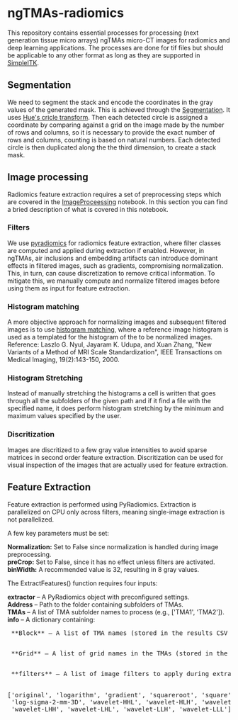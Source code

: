 # ngTMAs-radiomics
This repository contains essential processes for processing (next generation tissue micro arrays) ngTMAs micro-CT images for radiomics and deep learning applications. The processes are done for tif files but should be applicable to any other format as long as they are supported in [SimpleITK](https://pypi.org/project/SimpleITK/).

## Segmentation

We need to segment the stack and encode the coordinates in the gray values of the generated mask. This is achieved through the [Segmentation](https://github.com/kiataj/ngTMAs-radiomics/blob/main/Segmentation.ipynb). It uses [Hue's cricle transform](https://docs.opencv.org/3.4/d4/d70/tutorial_hough_circle.html). Then each detected circle is assigned a coordinate by comparing against a grid on the image made by the number of rows and columns, so it is necessary to provide the exact number of rows and columns, counting is based on natural numbers. Each detected circle is then duplicated along the the third dimension, to create a stack mask.

## Image processing

Radiomics feature extraction requires a set of preprocessing steps which are covered in the [ImageProceessing](https://github.com/kiataj/ngTMAs-radiomics/blob/main/ImageProcessing.ipynb) notebook. In this section you can find a bried description of what is covered in this notebook.

### Filters

We use [pyradiomics](https://pyradiomics.readthedocs.io/en/2.0.1/index.html) for radiomics feature extraction, where filter classes are computed and applied during extraction if enabled. However, in ngTMAs, air inclusions and embedding artifacts can introduce dominant effects in filtered images, such as gradients, compromising normalization. This, in turn, can cause discretization to remove critical information. To mitigate this, we manually compute and normalize filtered images before using them as input for feature extraction.


### Histogram matching

A more objective approach for normalizing images and subsequent filtered images is to use [histogram matching](https://simpleitk.org/doxygen/latest/html/classitk_1_1simple_1_1HistogramMatchingImageFilter.html), where a reference image histogram is used as a templated for the histogram of the to be normalized images. <br>
Reference: Laszlo G. Nyul, Jayaram K. Udupa, and Xuan Zhang, "New Variants of a Method of MRI Scale Standardization", IEEE Transactions on Medical Imaging, 19(2):143-150, 2000.

### Histogram Stretching

Instead of manually stretching the histograms a cell is written that goes through all the subfolders of the given path and if it find a file with the specified name, it does perform histogram stretching by the minimum and maximum values specified by the user. 

### Discritization

Images are discritized to a few gray value intensities to avoid sparse matrices in second order feature extraction. Discritization can be used for visual inspection of the images that are actually used for feature extraction.

## Feature Extraction

Feature extraction is performed using PyRadiomics. Extraction is parallelized on CPU only across filters, meaning single-image extraction is not parallelized. <br>

A few key parameters must be set:<br>

**Normalization:** Set to False since normalization is handled during image preprocessing. <br>
**preCrop:** Set to False, since it has no effect unless filters are activated. <br>
**binWidth:** A recommended value is 32, resulting in 8 gray values. <br>

The ExtractFeatures() function requires four inputs: <br>

**extractor** – A PyRadiomics object with preconfigured settings. <br>
**Address** – Path to the folder containing subfolders of TMAs. <br>
**TMAs** – A list of TMA subfolder names to process (e.g., ['TMA1', 'TMA2']). <br>
**info** – A dictionary containing: <br>
<pre> **Block** – A list of TMA names (stored in the results CSV for reference). <br>
<pre> **Grid** – A list of grid names in the TMAs (stored in the results CSV). <br>
<pre> **filters** – A list of image filters to apply during extraction: <br>

['original', 'logarithm', 'gradient', 'squareroot', 'square', 'exponential', 
 'log-sigma-2-mm-3D', 'wavelet-HHL', 'wavelet-HLH', 'wavelet-HLL', 
 'wavelet-LHH', 'wavelet-LHL', 'wavelet-LLH', 'wavelet-LLL']
